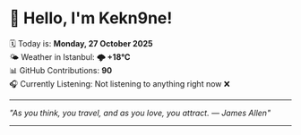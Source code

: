 # 👋 Hello, I'm Kekn9ne!

🗓️ Today is: **Monday, 27 October 2025**  
🌤️ Weather in Istanbul: **🌩  +18°C**  
📊 GitHub Contributions: **90**  
🎧 Currently Listening: Not listening to anything right now ❌

---

_"As you think, you travel, and as you love, you attract. — *James Allen*"_

---
